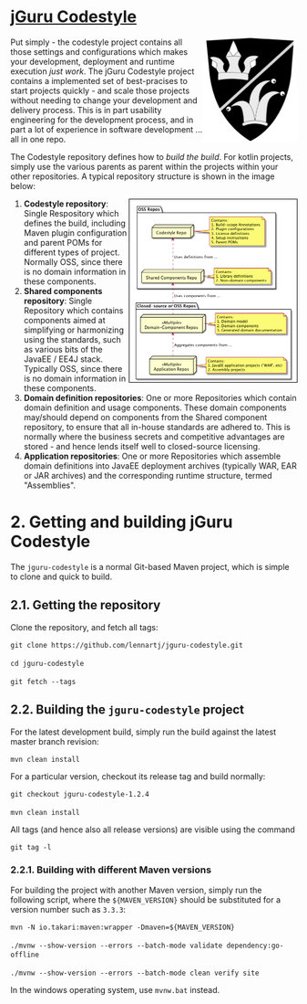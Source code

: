 # [jGuru Codestyle](https://lennartj.github.io/jguru-codestyle)

<img src="src/site/resources/images/jGuruLogo.png" style="float:right" width="167" height="185"/> Put simply - the 
codestyle project contains all those settings and configurations which makes your development, deployment and 
runtime execution *just work*. The jGuru Codestyle project contains a
implemented set of best-pracises to start projects quickly - and scale those projects without needing to change your
development and delivery process. This is in part usability engineering for the development process, and in part a 
lot of experience in software development ... all in one repo.

The Codestyle repository defines how to _build the build_. For kotlin projects, simply use the various parents as
parent within the projects within your other repositories. A typical repository structure is shown in the image below:

<img src="src/site/resources/images/repo_structure.png" style="float:right; border:1px solid black;" width="294" height="320"/>

1. **Codestyle repository**: Single Respository which defines the build, including Maven plugin configuration and 
   parent POMs for different types of project. Normally OSS, since there is no domain information in these components.
2. **Shared components repository**: Single Repository which contains components aimed at simplifying or harmonizing 
   using the standards, such as various bits of the JavaEE / EE4J stack. Typically OSS, since there is no domain 
   information in these components.
3. **Domain definition repositories**: One or more Repositories which contain domain definition and usage components.
   These domain components may/should depend on components from the Shared component repository, to ensure that all
   in-house standards are adhered to. This is normally where the business secrets and competitive advantages are 
   stored - and hence lends itself well to closed-source licensing.
4. **Application repositories**: One or more Repositories which assemble domain definitions into JavaEE 
   deployment archives (typically WAR, EAR or JAR archives) and the corresponding runtime structure, termed 
   "Assemblies".

# 2. Getting and building jGuru Codestyle

The `jguru-codestyle` is a normal Git-based Maven project, which is simple to clone and quick to build.

## 2.1. Getting the repository

Clone the repository, and fetch all tags:

```
git clone https://github.com/lennartj/jguru-codestyle.git

cd jguru-codestyle

git fetch --tags
```

## 2.2. Building the `jguru-codestyle` project

For the latest development build, simply run the build against the latest master branch revision:

```
mvn clean install
```

For a particular version, checkout its release tag and build normally:

```
git checkout jguru-codestyle-1.2.4

mvn clean install
```

All tags (and hence also all release versions) are visible using the command

```
git tag -l
```

### 2.2.1. Building with different Maven versions

For building the project with another Maven version, simply run the following
script, where the `${MAVEN_VERSION}` should be substituted for a version number
such as `3.3.3`:

```
mvn -N io.takari:maven:wrapper -Dmaven=${MAVEN_VERSION}

./mvnw --show-version --errors --batch-mode validate dependency:go-offline

./mvnw --show-version --errors --batch-mode clean verify site
```

In the windows operating system, use `mvnw.bat` instead.